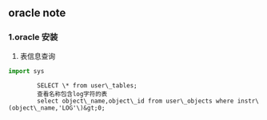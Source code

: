 ## oracle note

### 1.oracle 安装

1. 表信息查询
```python
import sys
```


```
        SELECT \* from user\_tables;  
        查看名称包含log字符的表  
        select object\_name,object\_id from user\_objects where instr\(object\_name,'LOG'\)&gt;0;
```



